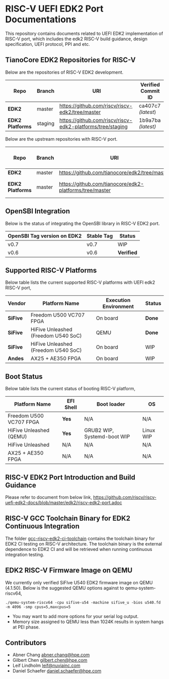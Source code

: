 # RISC-V UEFI EDK2 Port Documentations

This repository contains documents related to UEFI EDK2 implementation of
RISC-V port, which includes the edk2 RISC-V build guidance, design
specification, UEFI protocol, PPI and etc.

## TianoCore EDK2 Repositories for RISC-V
Below are the repositories of RISC-V EDK2 development.

| Repo | Branch | URI | Verified Commit ID |
|---|---|---|---|
|**EDK2**|master|https://github.com/riscv/riscv-edk2/tree/master|ca407c7 _(latest_)|
|**EDK2 Platforms**|staging|https://github.com/riscv/riscv-edk2-platforms/tree/staging|1b9a7ba _(latest)_|

Below are the upstream repositories with RISC-V port.

| Repo | Branch | URI | Verified Commit ID |
|---|---|---|---|
|**EDK2**|master|https://github.com/tianocore/edk2/tree/master|ca407c7|
|**EDK2 Platforms**|master|https://github.com/tianocore/edk2-platforms/tree/master|**not merged yet**|

## OpenSBI Integration
Below is the status of integrating the OpenSBI library in RISC-V EDK2 port.

| OpenSBI Tag version on EDK2 | Stable Tag | Status |
|---|---|---|
|v0.7|v0.7|WIP|
|v0.6|v0.6|**Verified**|

## Supported RISC-V Platforms 
Below table lists the current supported RISC-V platforms with UEFI edk2 RISC-V port,

| Vendor| Platform Name| Execution Environment|Status|
|---|---|---|---|
|**SiFive**|Freedom U500 VC707 FPGA|On board|**Done**|
|**SiFive**|HiFive Unleashed (Freedom U540 SoC)|QEMU|**Done**|
|**SiFive**|HiFive Unleashed (Freedom U540 SoC)|On board|WIP|
|**Andes**|AX25 + AE350 FPGA|On board|WIP|

## Boot Status
Below table lists the current status of booting RISC-V platform,

| Platform Name| EFI Shell|Boot loader|OS|
|---|---|---|---|
|Freedom U500 VC707 FPGA|**Yes**|N/A|N/A|
|HiFive Unleashed (QEMU)|**Yes**|GRUB2 WIP, Systemd-boot WIP|Linux WIP|
|HiFive Unleashed |N/A|N/A|N/A|
|AX25 + AE350 FPGA|N/A|N/A|N/A|

## RISC-V EDK2 Port Introduction and Build Guidance
Please refer to document from below link,
https://github.com/riscv/riscv-uefi-edk2-docs/blob/master/edk2/riscv-edk2-port.adoc

## RISC-V GCC Toolchain Binary for EDK2 Continuous Integration
The folder [gcc-riscv-edk2-ci-toolchain](https://github.com/riscv/riscv-uefi-edk2-docs/tree/master/gcc-riscv-edk2-ci-toolchain)  contains the toolchain binary for EDK2 CI testing on RISC-V architecture.
The toolchain binary is the external dependence to EDK2 CI and will be retrieved when running continuous integration testing.

## EDK2 RISC-V Firmware Image on QEMU
We currently only verified SiFIve U540 EDK2 firmware image on QEMU (4.1.50). Below is the suggested QEMU options against to qemu-system-riscv64,

    ./qemu-system-riscv64 -cpu sifive-u54 -machine sifive_u -bios u540.fd -m 4096 -smp cpus=5,maxcpus=5

- You may want to add more options for your serial log output.
- Memory size assigned to QEMU less than 1024K results in system hangs at PEI phase.

## Contributors
- Abner Chang <abner.chang@hpe.com>
- Gilbert Chen <gilbert.chen@hpe.com>
- Leif Lindholm <leif@nuviainc.com>
- Daniel Schaefer <daniel.schaefer@hpe.com>
